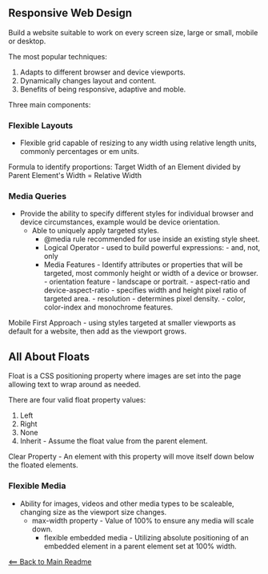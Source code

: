 ## Responsive Web Design

Build a website suitable to work on every screen size, large or small, mobile or desktop.

The most popular techniques:

1. Adapts to different browser and device viewports.
1. Dynamically changes layout and content.
1. Benefits of being responsive, adaptive and moble. 

Three main components:

### Flexible Layouts 

 - Flexible grid capable of resizing to any width using relative length units, commonly percentages or em units.

Formula to identify proportions:
 Target Width of an Element divided by Parent Element's Width  = Relative Width

### Media Queries 

- Provide the ability to specify different styles for individual browser and device circumstances, example would be device orientation.
  - Able to uniquely apply targeted styles.
    - @media rule recommended for use inside an existing style sheet.
    - Logical Operator - used to build powerful expressions:
          - and, not, only
    - Media Features - Identify attributes or properties that will be targeted, most commonly height or width of a device or browser.
          - orientation feature - landscape or portrait.
          - aspect-ratio and device-aspect-ratio - specifies width and height pixel ratio of targeted area.
          - resolution - determines pixel density.
          - color, color-index and monochrome features.

 Mobile First Approach - using styles targeted at smaller viewports as default for a website, then add as the viewport grows.

 ## All About Floats

Float is a CSS positioning property where images are set into the page allowing text to wrap around as needed.

There are four valid float property values:

1. Left
1. Right
1. None
1. Inherit - Assume the float value from the parent element.

Clear Property - An element with this property will move itself down below the floated elements.


### Flexible Media

- Ability for images, videos and other media types to be scaleable, changing size as the viewport size changes.
  - max-width property - Value of 100% to ensure any media will scale down.
    - flexible embedded media - Utilizing absolute positioning of an embedded element in a parent element set at 100% width.


[<== Back to Main Readme](README.md)